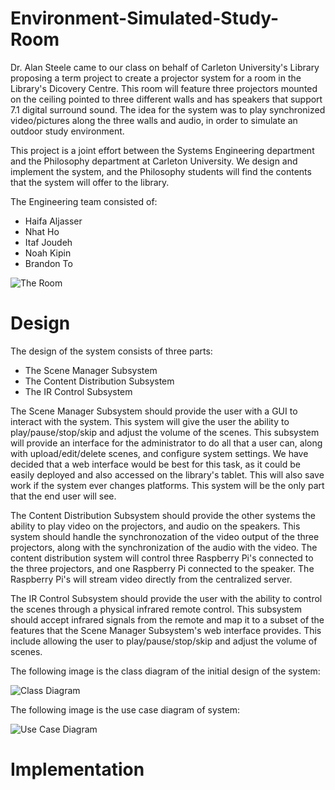 Environment-Simulated-Study-Room
================================

Dr. Alan Steele came to our class on behalf of Carleton University's Library
proposing a term project to create a projector system for a room in the
Library's Dicovery Centre. This room will feature three projectors mounted on
the ceiling pointed to three different walls and has speakers that support
7.1 digital surround sound. The idea for the system was to play synchronized
video/pictures along the three walls and audio, in order to simulate an outdoor
study environment.

This project is a joint effort between the Systems Engineering department and
the Philosophy department at Carleton University. We design and implement the
system, and the Philosophy students will find the contents that the system
will offer to the library.

The Engineering team consisted of:

- Haifa Aljasser
- Nhat Ho
- Itaf Joudeh
- Noah Kipin
- Brandon To

![The Room](http://i.imgur.com/t8h0bvQ.png)


Design
======

The design of the system consists of three parts:

- The Scene Manager Subsystem
- The Content Distribution Subsystem
- The IR Control Subsystem

The Scene Manager Subsystem should provide the user with a GUI to interact with
the system. This system will give the user the ability to play/pause/stop/skip
and adjust the volume of the scenes. This subsystem will provide an interface
for the administrator to do all that a user can, along with upload/edit/delete
scenes, and configure system settings. We have decided that a web interface
would be best for this task, as it could be easily deployed and also accessed
on the library's tablet. This will also save work if the system ever changes
platforms. This system will be the only part that the end user will see.

The Content Distribution Subsystem should provide the other systems the ability
to play video on the projectors, and audio on the speakers. This system should
handle the synchronozation of the video output of the three projectors, along
with the synchronization of the audio with the video. The content distribution
system will control three Raspberry Pi's connected to the three projectors, and
one Raspberry Pi connected to the speaker. The Raspberry Pi's will stream video
directly from the centralized server.

The IR Control Subsystem should provide the user with the ability to control
the scenes through a physical infrared remote control. This subsystem should
accept infrared signals from the remote and map it to a subset of the features
that the Scene Manager Subsystem's web interface provides. This include
allowing the user to play/pause/stop/skip and adjust the volume of scenes.

The following image is the class diagram of the initial design of the system:

![Class Diagram](http://i.imgur.com/zjqDCEB.png)

The following image is the use case diagram of system:

![Use Case Diagram](http://i.imgur.com/eP44e3m.png)


Implementation
==============




